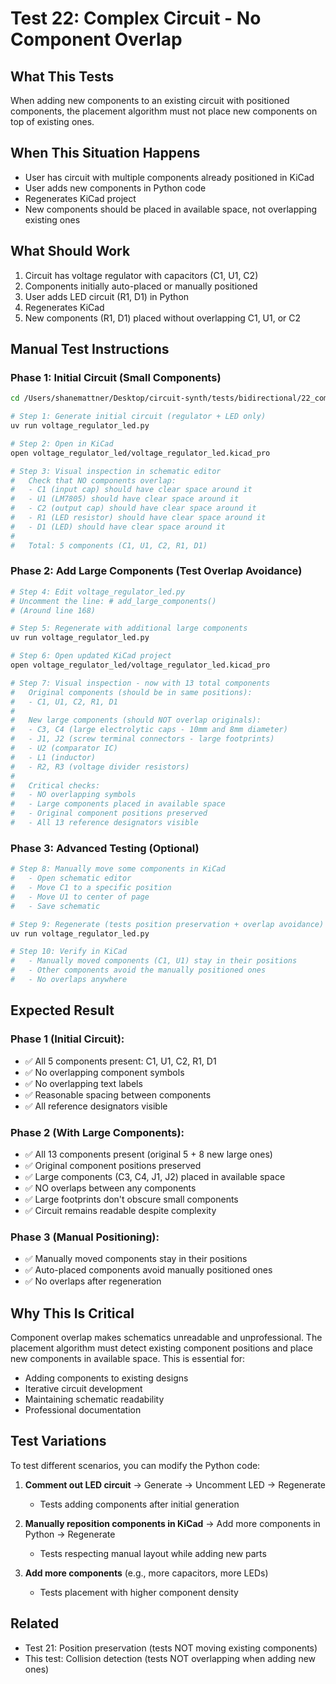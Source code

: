 # Test 22: Complex Circuit - No Component Overlap

## What This Tests

When adding new components to an existing circuit with positioned components, the placement algorithm must not place new components on top of existing ones.

## When This Situation Happens

- User has circuit with multiple components already positioned in KiCad
- User adds new components in Python code
- Regenerates KiCad project
- New components should be placed in available space, not overlapping existing ones

## What Should Work

1. Circuit has voltage regulator with capacitors (C1, U1, C2)
2. Components initially auto-placed or manually positioned
3. User adds LED circuit (R1, D1) in Python
4. Regenerates KiCad
5. New components (R1, D1) placed without overlapping C1, U1, or C2

## Manual Test Instructions

### Phase 1: Initial Circuit (Small Components)

```bash
cd /Users/shanemattner/Desktop/circuit-synth/tests/bidirectional/22_complex_no_overlap

# Step 1: Generate initial circuit (regulator + LED only)
uv run voltage_regulator_led.py

# Step 2: Open in KiCad
open voltage_regulator_led/voltage_regulator_led.kicad_pro

# Step 3: Visual inspection in schematic editor
#   Check that NO components overlap:
#   - C1 (input cap) should have clear space around it
#   - U1 (LM7805) should have clear space around it
#   - C2 (output cap) should have clear space around it
#   - R1 (LED resistor) should have clear space around it
#   - D1 (LED) should have clear space around it
#
#   Total: 5 components (C1, U1, C2, R1, D1)
```

### Phase 2: Add Large Components (Test Overlap Avoidance)

```bash
# Step 4: Edit voltage_regulator_led.py
# Uncomment the line: # add_large_components()
# (Around line 168)

# Step 5: Regenerate with additional large components
uv run voltage_regulator_led.py

# Step 6: Open updated KiCad project
open voltage_regulator_led/voltage_regulator_led.kicad_pro

# Step 7: Visual inspection - now with 13 total components
#   Original components (should be in same positions):
#   - C1, U1, C2, R1, D1
#
#   New large components (should NOT overlap originals):
#   - C3, C4 (large electrolytic caps - 10mm and 8mm diameter)
#   - J1, J2 (screw terminal connectors - large footprints)
#   - U2 (comparator IC)
#   - L1 (inductor)
#   - R2, R3 (voltage divider resistors)
#
#   Critical checks:
#   - NO overlapping symbols
#   - Large components placed in available space
#   - Original component positions preserved
#   - All 13 reference designators visible
```

### Phase 3: Advanced Testing (Optional)

```bash
# Step 8: Manually move some components in KiCad
#   - Open schematic editor
#   - Move C1 to a specific position
#   - Move U1 to center of page
#   - Save schematic

# Step 9: Regenerate (tests position preservation + overlap avoidance)
uv run voltage_regulator_led.py

# Step 10: Verify in KiCad
#   - Manually moved components (C1, U1) stay in their positions
#   - Other components avoid the manually positioned ones
#   - No overlaps anywhere
```

## Expected Result

### Phase 1 (Initial Circuit):
- ✅ All 5 components present: C1, U1, C2, R1, D1
- ✅ No overlapping component symbols
- ✅ No overlapping text labels
- ✅ Reasonable spacing between components
- ✅ All reference designators visible

### Phase 2 (With Large Components):
- ✅ All 13 components present (original 5 + 8 new large ones)
- ✅ Original component positions preserved
- ✅ Large components (C3, C4, J1, J2) placed in available space
- ✅ NO overlaps between any components
- ✅ Large footprints don't obscure small components
- ✅ Circuit remains readable despite complexity

### Phase 3 (Manual Positioning):
- ✅ Manually moved components stay in their positions
- ✅ Auto-placed components avoid manually positioned ones
- ✅ No overlaps after regeneration

## Why This Is Critical

Component overlap makes schematics unreadable and unprofessional. The placement algorithm must detect existing component positions and place new components in available space. This is essential for:

- Adding components to existing designs
- Iterative circuit development
- Maintaining schematic readability
- Professional documentation

## Test Variations

To test different scenarios, you can modify the Python code:

1. **Comment out LED circuit** → Generate → Uncomment LED → Regenerate
   - Tests adding components after initial generation

2. **Manually reposition components in KiCad** → Add more components in Python → Regenerate
   - Tests respecting manual layout while adding new parts

3. **Add more components** (e.g., more capacitors, more LEDs)
   - Tests placement with higher component density

## Related

- Test 21: Position preservation (tests NOT moving existing components)
- This test: Collision detection (tests NOT overlapping when adding new ones)
